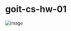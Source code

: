 # goit-cs-hw-01 
![image](https://github.com/user-attachments/assets/04f1356f-a2e5-4456-97e0-59bd13d0f06b)
